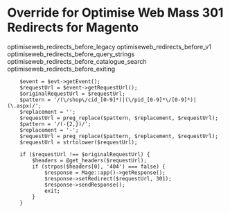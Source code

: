 # Override for Optimise Web Mass 301 Redirects for Magento

optimiseweb_redirects_before_legacy
optimiseweb_redirects_before_v1
optimiseweb_redirects_before_query_strings
optimiseweb_redirects_before_catalogue_search
optimiseweb_redirects_before_exiting

        $event = $evt->getEvent();
        $requestUrl = $event->getRequestUrl();
        $originalRequestUrl = $requestUrl;
        $pattern = '/(\/shop\/cid_[0-9]*)|(\/pid_[0-9]*\/[0-9]*)|(\.aspx)/';
        $replacement = '';
        $requestUrl = preg_replace($pattern, $replacement, $requestUrl);
        $pattern = '/(-{2,})/';
        $replacement = '-';
        $requestUrl = preg_replace($pattern, $replacement, $requestUrl);
        $requestUrl = strtolower($requestUrl);

        if ($requestUrl !== $originalRequestUrl) {
            $headers = @get_headers($requestUrl);
            if (strpos($headers[0], '404') === false) {
                $response = Mage::app()->getResponse();
                $response->setRedirect($requestUrl, 301);
                $response->sendResponse();
                exit;
            }
        }
